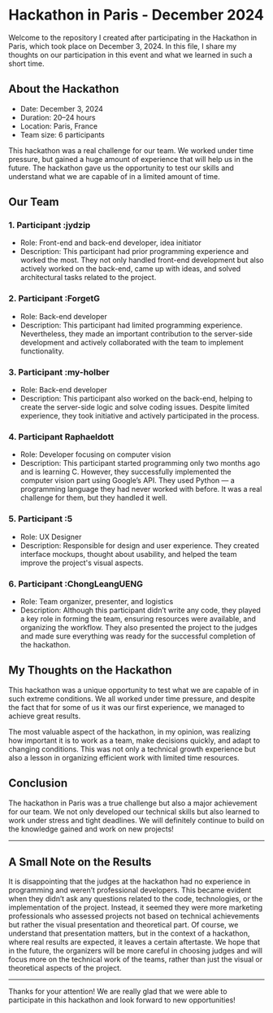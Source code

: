 # Hackathon in Paris - December 2024

Welcome to the repository I created after participating in the Hackathon in Paris, which took place on December 3, 2024. In this file, I share my thoughts on our participation in this event and what we learned in such a short time.

## About the Hackathon

- Date: December 3, 2024  
- Duration: 20–24 hours  
- Location: Paris, France  
- Team size: 6 participants  

This hackathon was a real challenge for our team. We worked under time pressure, but gained a huge amount of experience that will help us in the future. The hackathon gave us the opportunity to test our skills and understand what we are capable of in a limited amount of time.

## Our Team

### 1. Participant :jydzip

- Role: Front-end and back-end developer, idea initiator  
- Description: This participant had prior programming experience and worked the most. They not only handled front-end development but also actively worked on the back-end, came up with ideas, and solved architectural tasks related to the project.  

### 2. Participant :ForgetG
- Role: Back-end developer  
- Description: This participant had limited programming experience. Nevertheless, they made an important contribution to the server-side development and actively collaborated with the team to implement functionality.

### 3. Participant :my-holber
- Role: Back-end developer  
- Description: This participant also worked on the back-end, helping to create the server-side logic and solve coding issues. Despite limited experience, they took initiative and actively participated in the process.

### 4. Participant Raphaeldott
- Role: Developer focusing on computer vision  
- Description: This participant started programming only two months ago and is learning C. However, they successfully implemented the computer vision part using Google’s API. They used Python — a programming language they had never worked with before. It was a real challenge for them, but they handled it well.

### 5. Participant :5  
- Role: UX Designer  
- Description: Responsible for design and user experience. They created interface mockups, thought about usability, and helped the team improve the project's visual aspects.

### 6. Participant :ChongLeangUENG
- Role: Team organizer, presenter, and logistics  
- Description: Although this participant didn’t write any code, they played a key role in forming the team, ensuring resources were available, and organizing the workflow. They also presented the project to the judges and made sure everything was ready for the successful completion of the hackathon.

## My Thoughts on the Hackathon

This hackathon was a unique opportunity to test what we are capable of in such extreme conditions. We all worked under time pressure, and despite the fact that for some of us it was our first experience, we managed to achieve great results.

The most valuable aspect of the hackathon, in my opinion, was realizing how important it is to work as a team, make decisions quickly, and adapt to changing conditions. This was not only a technical growth experience but also a lesson in organizing efficient work with limited time resources.

## Conclusion

The hackathon in Paris was a true challenge but also a major achievement for our team. We not only developed our technical skills but also learned to work under stress and tight deadlines. We will definitely continue to build on the knowledge gained and work on new projects!

---

## A Small Note on the Results

It is disappointing that the judges at the hackathon had no experience in programming and weren’t professional developers. This became evident when they didn’t ask any questions related to the code, technologies, or the implementation of the project. Instead, it seemed they were more marketing professionals who assessed projects not based on technical achievements but rather the visual presentation and theoretical part. Of course, we understand that presentation matters, but in the context of a hackathon, where real results are expected, it leaves a certain aftertaste.
We hope that in the future, the organizers will be more careful in choosing judges and will focus more on the technical work of the teams, rather than just the visual or theoretical aspects of the project.

---

Thanks for your attention! We are really glad that we were able to participate in this hackathon and look forward to new opportunities!
